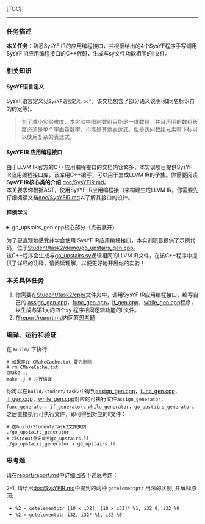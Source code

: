[TOC]

---

### 任务描述
**本关任务**：熟悉SysYF IR的应用编程接口，并根据给出的4个SysYF程序手写调用SysYF IR应用编程接口的C++代码，生成与sy文件功能相同的ll文件。

### 相关知识

#### SysYF语言定义

SysYF语言定义见`SysYF语言定义.pdf`。该文档包含了部分语义说明(如同名标识符的约定等)。

> 为了减小实验难度，本实验中限制数组只能是一维数组，并且声明的数组长度必须是单个字面量数字，不能是其他表达式。但是访问数组元素时下标可以使用复杂的表达式。

#### SysYF IR 应用编程接口
由于LLVM IR官方的C++应用编程接口的文档内容繁多，本实训项目提供SysYF IR应用编程接口库，该库用C++编写，可以用于生成LLVM IR的子集。你需要阅读**SysYF IR核心类的介绍** [doc/SysYFIR.md](./SysYFIR.md)。  
本关要求你根据AST，使用SysYF IR应用编程接口来构建生成LLVM IR。你需要先仔细阅读文档[doc/SysYFIR.md](./SysYFIR.md)以了解其接口的设计。

#### 样例学习
<details>
  <summary> go_upstairs_gen.cpp核心部分（点击展开） </summary>

```cpp
  // 全局数组,num,x
    auto arrayType_num = ArrayType::get(Int32Type, 2);
    auto arrayType_x = ArrayType::get(Int32Type, 1);
    auto zero_initializer = ConstantZero::create(Int32Type, module);
    std::vector<SysYF::Ptr<Constant>> init_val;
    init_val.push_back(CONST_INT(4));
    init_val.push_back(CONST_INT(8));
    auto num_initializer = ConstantArray::create(arrayType_num, init_val, module);
    auto num = GlobalVariable::create("num", module, arrayType_num, false, num_initializer);//          是否是常量定义，初始化常量(ConstantZero类)
    auto x = GlobalVariable::create("x", module, arrayType_x, false, zero_initializer);// 参数解释：  名字name，所属module，全局变量类型type，

    auto n = GlobalVariable::create("n", module, Int32Type, false, zero_initializer);
    auto tmp = GlobalVariable::create("tmp", module, Int32Type, false, CONST_INT(1));

    // climbStairs函数
    // 函数参数类型的vector
    std::vector<SysYF::Ptr<Type>> Ints(1, Int32Type);

    //通过返回值类型与参数类型列表得到函数类型
    auto climbStairsFunTy = FunctionType::create(Int32Type, Ints, module);

    // 由函数类型得到函数
    auto climbStairsFun = Function::create(climbStairsFunTy,
                                  "climbStairs", module);

    // BB的名字在生成中无所谓,但是可以方便阅读
    auto bb = BasicBlock::create(module, "entry", climbStairsFun);
    
    builder->set_insert_point(bb);                        // 一个BB的开始,将当前插入指令点的位置设在bb
    
    auto retAlloca = builder->create_alloca(Int32Type);   // 在内存中分配返回值的位置
    auto nAlloca = builder->create_alloca(Int32Type);     // 在内存中分配参数n的位置

    std::vector<SysYF::Ptr<Value>> args;  // 获取climbStairs函数的形参,通过Function中的iterator
    for (auto arg = climbStairsFun->arg_begin(); arg != climbStairsFun->arg_end(); arg++) {
      args.push_back(*arg);   // * 号运算符是从迭代器中取出迭代器当前指向的元素
    }

    builder->create_store(args[0], nAlloca);  // store参数n

    auto retBB = BasicBlock::create(
        module, "", climbStairsFun);  // return分支,提前create,以便true分支可以br

    auto nLoad = builder->create_load(nAlloca);           // 将参数n load上来
    auto icmp = builder->create_icmp_lt(nLoad, CONST_INT(4));  // n和4的比较,注意ICMPLT

    auto trueBB = BasicBlock::create(module, "trueBB_if", climbStairsFun);    // true分支
    auto falseBB = BasicBlock::create(module, "falseBB_if", climbStairsFun);  // false分支

    builder->create_cond_br(icmp, trueBB, falseBB);  // 条件BR
    DEBUG_OUTPUT // 我调试的时候故意留下来的,以醒目地提醒你这个调试用的宏定义方法
    builder->set_insert_point(trueBB);  // if true; 分支的开始需要SetInsertPoint设置
    nLoad = builder->create_load(nAlloca);
    builder->create_store(nLoad, retAlloca);
    builder->create_br(retBB);  // br retBB

    builder->set_insert_point(falseBB);  // if false
    auto arrayType_dp = ArrayType::get(Int32Type, 10);
    auto dpAlloca = builder->create_alloca(arrayType_dp);

    auto dp0Gep = builder->create_gep(dpAlloca, {CONST_INT(0), CONST_INT(0)});
    builder->create_store(CONST_INT(0), dp0Gep);

    auto dp1Gep = builder->create_gep(dpAlloca, {CONST_INT(0), CONST_INT(1)});
    builder->create_store(CONST_INT(1), dp1Gep);

    auto dp2Gep = builder->create_gep(dpAlloca, {CONST_INT(0), CONST_INT(2)});
    builder->create_store(CONST_INT(2), dp2Gep);

    auto iAlloca = builder->create_alloca(Int32Type);
    builder->create_store(CONST_INT(3), iAlloca);

    auto condBB = BasicBlock::create(module, "condBB_while", climbStairsFun);  // 条件BB
    trueBB = BasicBlock::create(module, "trueBB_while", climbStairsFun);    // true分支
    falseBB = BasicBlock::create(module, "falseBB_while", climbStairsFun);  // false分支

    builder->create_br(condBB);

    builder->set_insert_point(condBB);
    //后略, 详细见代码文件
```
</details>

为了更直观地感受并学会使用 SysYF IR应用编程接口，本实训项目提供了示例代码，位于[Student/task2/demo/go_upstairs_gen.cpp](../Student/task2/demo/go_upstairs_gen.cpp)。  
该C++程序会生成与[go_upstairs.sy](../Student/task2/demo/go_upstairs.sy)逻辑相同的LLVM IR文件，在该C++程序中提供了详尽的注释，请阅读理解，以便更好地开展你的实验！  

### 本关具体任务
1. 你需要在[Student/task2/cpp/](../Student/task2/cpp/)文件夹中，调用SysYF IR应用编程接口，编写自己的 [assign_gen.cpp](../Student/task2/cpp/assign_gen.cpp)，[func_gen.cpp](../Student/task2/cpp/func_gen.cpp)，[if_gen.cpp](../Student/task2/cpp/if_gen.cpp)，[while_gen.cpp](../Student/task2/cpp/while_gen.cpp)程序，以生成与第1关的四个sy 程序相同逻辑功能的ll文件。
2. 在[report/report.md](../report/report.md)内回答<a href="#思考题">思考题</a>

### 编译、运行和验证
在 `build/` 下执行:
``` shell
# 如果存在 CMakeCache.txt 要先删除
# rm CMakeCache.txt
cmake ..
make -j # 并行编译
```
你可以在`build/Student/task2`中得到[assign_gen.cpp](../Student/task2/cpp/assign_gen.cpp)，[func_gen.cpp](../Student/task2/cpp/func_gen.cpp)，[if_gen.cpp](../Student/task2/cpp/if_gen.cpp)，[while_gen.cpp](../Student/task2/cpp/while_gen.cpp)对应的可执行文件`assign_generator`，`func_generator`，`if_generator`，`while_generator`，`go_upstairs_generator`。  
之后直接执行可执行文件，即可得到对应的ll文件：  
``` shell
# 在build/Student/task2文件夹内
./go_upstairs_generator
# 将stdout重定向到go_upstairs.ll
./go_upstairs_generator > go_upstairs.ll
```

### 思考题
请在[report/report.md](../report/report.md)中详细回答下述思考题：

2-1. 请给出[doc/SysYFIR.md](./SysYFIR.md)中提到的两种 `getelementptr` 用法的区别, 并解释原因:
  - `%2 = getelementptr [10 x i32], [10 x i32]* %1, i32 0, i32 %0` 
  - `%2 = getelementptr i32, i32* %1, i32 %0`
